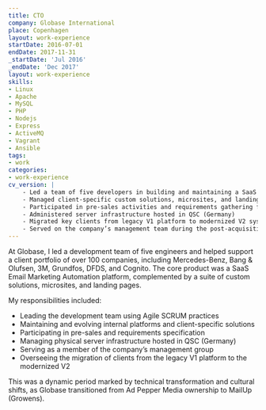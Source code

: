 ```yaml
---
title: CTO
company: Globase International
place: Copenhagen
layout: work-experience
startDate: 2016-07-01
endDate: 2017-11-31
_startDate: 'Jul 2016'
_endDate: 'Dec 2017'
layout: work-experience
skills:
- Linux
- Apache
- MySQL
- PHP
- Nodejs
- Express
- ActiveMQ
- Vagrant
- Ansible
tags:
- work
categories:
- work-experience
cv_version: |
    - Led a team of five developers in building and maintaining a SaaS Email Marketing Automation platform used by over 100 clients, including Mercedes-Benz, Bang & Olufsen, 3M, DFDS and Grundfos
    - Managed client-specific custom solutions, microsites, and landing pages alongside the core platform
    - Participated in pre-sales activities and requirements gathering for enterprise clients
    - Administered server infrastructure hosted in QSC (Germany)
    - Migrated key clients from legacy V1 platform to modernized V2 system
    - Served on the company’s management team during the post-acquisition transition to Growens
---
```


At Globase, I led a development team of five engineers and helped support a client portfolio of over 100 companies, including Mercedes-Benz, Bang & Olufsen, 3M, Grundfos, DFDS, and Cognito. The core product was a SaaS Email Marketing Automation platform, complemented by a suite of custom solutions, microsites, and landing pages.

My responsibilities included:

* Leading the development team using Agile SCRUM practices
* Maintaining and evolving internal platforms and client-specific solutions
* Participating in pre-sales and requirements specification
* Managing physical server infrastructure hosted in QSC (Germany)
* Serving as a member of the company’s management group
* Overseeing the migration of clients from the legacy V1 platform to the modernized V2

This was a dynamic period marked by technical transformation and cultural shifts, as Globase transitioned from Ad Pepper Media ownership to MailUp (Growens).



